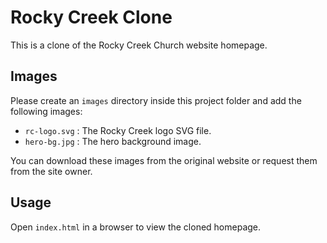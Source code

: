 # Rocky Creek Clone

This is a clone of the Rocky Creek Church website homepage.

## Images

Please create an `images` directory inside this project folder and add the following images:

- `rc-logo.svg` : The Rocky Creek logo SVG file.
- `hero-bg.jpg` : The hero background image.

You can download these images from the original website or request them from the site owner.

## Usage

Open `index.html` in a browser to view the cloned homepage.
